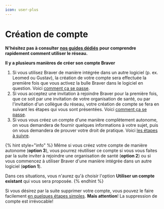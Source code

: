 ```yaml
---
icon: user-plus
---
```


# Création de compte

**N'hésitez pas à consulter** [**nos guides dédiés**](https://support.braver.net/guides/pour-les-professionnels/creation-de-compte) **pour comprendre rapidement comment utiliser le réseau.**

**Il y a plusieurs manières de créer son compte Braver**

1. Si vous utilisez Braver de manière intégrée dans un autre logiciel (p. ex. Leomed ou Gustav), la création de votre compte sera effectuée la première fois que vous activez la bulle Braver dans le logiciel en question. Voici [comment ça se passe](https://support.braver.net/guides/pour-les-professionnels/creation-de-compte/activation-dun-compte-par-la-bulle-integree).
2. Si vous acceptez une invitation à rejoindre Braver pour la première fois, que ce soit par une invitation de votre organisation de santé, ou par l'invitation d'un collègue du réseau, votre création de compte se fera en suivant les étapes qui vous sont présentées. Voici [comment ça se passe](https://support.braver.net/guides/pour-les-professionnels/creation-de-compte/accepter-une-invitation).
3. Si vous vous créez un compte d'une manière complètement autonome, on vous demandera de fournir quelques informations à votre sujet, puis on vous demandera de prouver votre droit de pratique. Voici [les étapes à suivre](https://support.braver.net/guides/pour-les-professionnels/creation-de-compte/creation-de-compte-autonome).

{% hint style="info" %}
Même si vous créez votre compte de manière autonome (**option 3**), vous pourrez réutiliser ce compte si vous vous faites par la suite inviter à rejoindre une organisation de santé (**option 2**) ou si vous commencez à utiliser Braver d'une manière intégrée dans un autre logiciel (**option 1**).

Dans ces situations, vous n'aurez qu'à choisir l'option **Utiliser un compte existant** qui vous sera proposée.
{% endhint %}

Si vous désirez par la suite supprimer votre compte, vous pouvez le faire facilement [en quelques étapes simples](https://support.braver.net/guides/pour-les-professionnels/securite/supprimer-un-compte-braver). **Mais attention**! La suppression de compte est irrévocable!
